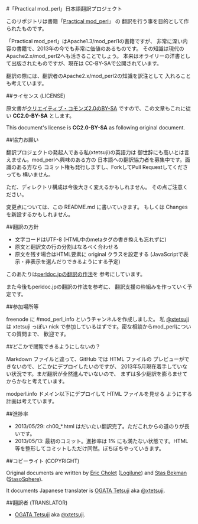 #「Practical mod\_perl」日本語翻訳プロジェクト

このリポジトリは書籍「[Practical mod\_perl](http://modperlbook.org/)」 の
翻訳を行う事を目的として作られたものです。

「Practical mod\_perl」はApache1.3/mod\_perl1の書籍ですが、
非常に深い内容の書籍で、2013年の今でも非常に価値のあるものです。
その知識は現代のApache2.x/mod\_perl2へも活きることでしょう。
本来はオライリーの洋書として出版されたものですが、現在は
CC-BY-SAで公開されています。

翻訳の際には、翻訳者のApache2.x/mod\_perl2の知識を訳注として
入れることも考えています。

##ライセンス (LICENSE)

原文書が[クリエイティブ・コモンズ2.0のBY-SA](http://creativecommons.org/licenses/by-sa/2.0/jp/)
ですので、この文章もこれに従い **CC2.0-BY-SA** とします。

This document's license is **CC2.0-BY-SA** as following original document.

##協力お願い

翻訳プロジェクトの発起人である私\(xtetsuji\)の英語力は
御世辞にも高いとは言えません。mod\_perlへ興味のある方の
日本語への翻訳協力者を募集中です。面識のある方なら
コミット権も発行しますし、ForkしてPull Requestしてくださっても
構いません。

ただ、ディレクトリ構成は今後大きく変えるかもしれません。
その点ご注意ください。

変更点については、この README.md に書いていきます。
もしくは Changes を新設するかもしれません。

##翻訳の方針

- 文字コードはUTF-8 \(HTML中のmetaタグの書き換えも忘れずに\)
- 原文と翻訳文の行の分割はなるべく合わせる
- 原文を残す場合はHTML要素に original クラスを設定する \(JavaScriptで表示・非表示を選んだりできるようにする予定\)

このあたりは[perldoc.jpの翻訳の作法](http://perldoc.jp/manners)を
参考にしています。

また今後もperldoc.jpの翻訳の作法を参考に、
翻訳支援の枠組みを作っていく予定です。

##参加場所等

freenode に \#mod_perl_info というチャンネルを作成しました。
私 [@xtetsuji](https:///twitter.com/xtetsuji) は xtetsuji っぽい
nick で参加しているはずです。密な相談からmod\_perlについての質問まで、
歓迎です。

##どこかで閲覧できるようにしないの？

Markdown ファイルと違って、GitHub では HTML ファイルの
プレビューができないので、どこかにデプロイしたいのですが、
2013年5月現在着手していない状況です。まだ翻訳が全然進んでいないので、
まずは多少翻訳を膨らませてからかなと考えています。

modperl.info ドメイン以下にデプロイして HTML ファイルを見せる
ようにする計画は考えています。

##進捗率

- 2013/05/29: ch00_*.html はだいたい翻訳完了。ただこれからの道のりが長いです。
- 2013/05/13: 最初のコミット。進捗率は 1% にも満たない状態です。HTML等を整形してコミットしただけ同然。ぼちぼちやっていきます。

##コピーライト (COPYRIGHT)

Original documents are written by
[Eric Cholet](http://www.logilune.com/eric/) \([Logilune](http://www.logilune.com/)\)
and [Stas Bekman](http://stason.org/) \([StasoSphere](http://stasosphere.com/)\).

It documents Japanese translater is [OGATA Tetsuji](http://post.tetsuji.jp/)
aka [@xtetsuji](https://twitter.com/xtetsuji).

##翻訳者 (TRANSLATOR)

- [OGATA Tetsuji](http://post.tetsuji.jp/) aka [@xtetsuji](https://twitter.com/xtetsuji).

